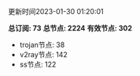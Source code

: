 更新时间2023-01-30 01:20:01

**总订阅: 73**
**总节点: 2224**
**有效节点: 302**
- trojan节点: 38
- v2ray节点: 142
- ss节点: 122
